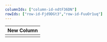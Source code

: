 ```yaml
---
columnIds: ["column-id-ndtF36DN"]
rowIds: ["row-id-Fjd9DGt3","row-id-FuuOr1uq"]
---
```


| New Column |
| -------- |
|          |